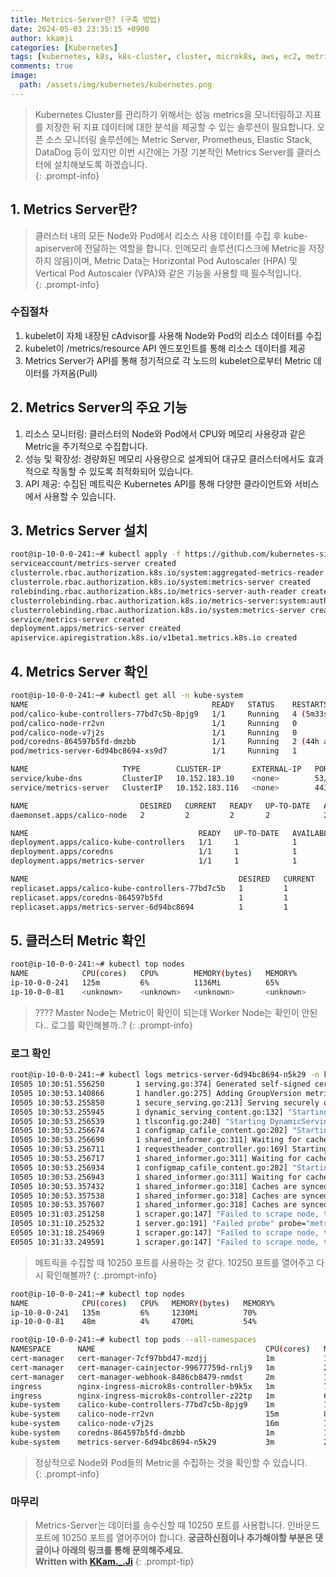 ```yaml
---
title: Metrics-Server란? (구축 방법)
date: 2024-05-03 23:35:15 +0900
author: kkamji
categories: [Kubernetes]
tags: [kubernetes, k8s, k8s-cluster, cluster, microk8s, aws, ec2, metric, metrics server, worker node, monitoring]     # TAG names should always be lowercase
comments: true
image:
  path: /assets/img/kubernetes/kubernetes.png
---
```


> Kubernetes Cluster를 관리하기 위해서는 성능 metrics을 모니터링하고 지표를 저장한 뒤 지표 데이터에 대한 분석을 제공할 수 있는 솔루션이 필요합니다. 오픈 소스 모니터링 솔루션에는 Metric Server, Prometheus, Elastic Stack, DataDog 등이 있지만 이번 시간에는 가장 기본적인 Metrics Server를 클러스터에 설치해보도록 하겠습니다.  
{: .prompt-info}

## 1. Metrics Server란?

> 클러스터 내의 모든 Node와 Pod에서 리소스 사용 데이터를 수집 후 kube-apiserver에 전달하는 역할을 합니다. 인메모리 솔루션(디스크에 Metric을 저장하지 않음)이며, Metric Data는 Horizontal Pod Autoscaler (HPA) 및 Vertical Pod Autoscaler (VPA)와 같은 기능을 사용할 때 필수적입니다.  
{: .prompt-info}

### 수집절차

1. kubelet이 자체 내장된 cAdvisor를 사용해 Node와 Pod의 리소스 데이터를 수집
2. kubelet이 /metrics/resource API 엔드포인트를 통해 리소스 데이터를 제공
3. Metrics Server가 API를 통해 정기적으로 각 노드의 kubelet으로부터 Metric 데이터를 가져옴(Pull)

## 2. Metrics Server의 주요 기능

1. 리소스 모니터링: 클러스터의 Node와 Pod에서 CPU와 메모리 사용량과 같은 Metric을 주기적으로 수집합니다.
2. 성능 및 확장성: 경량화된 메모리 사용량으로 설계되어 대규모 클러스터에서도 효과적으로 작동할 수 있도록 최적화되어 있습니다.
3. API 제공: 수집된 메트릭은 Kubernetes API를 통해 다양한 클라이언트와 서비스에서 사용할 수 있습니다.

## 3. Metrics Server 설치

```bash
root@ip-10-0-0-241:~# kubectl apply -f https://github.com/kubernetes-sigs/metrics-server/releases/latest/download/components.yaml
serviceaccount/metrics-server created
clusterrole.rbac.authorization.k8s.io/system:aggregated-metrics-reader created
clusterrole.rbac.authorization.k8s.io/system:metrics-server created
rolebinding.rbac.authorization.k8s.io/metrics-server-auth-reader created
clusterrolebinding.rbac.authorization.k8s.io/metrics-server:system:auth-delegator created
clusterrolebinding.rbac.authorization.k8s.io/system:metrics-server created
service/metrics-server created
deployment.apps/metrics-server created
apiservice.apiregistration.k8s.io/v1beta1.metrics.k8s.io created
```

## 4. Metrics Server 확인

```bash
root@ip-10-0-0-241:~# kubectl get all -n kube-system
NAME                                         READY   STATUS    RESTARTS        AGE
pod/calico-kube-controllers-77bd7c5b-8pjg9   1/1     Running   4 (5m33s ago)   44h
pod/calico-node-rr2vn                        1/1     Running   0               26h
pod/calico-node-v7j2s                        1/1     Running   0               37h
pod/coredns-864597b5fd-dmzbb                 1/1     Running   2 (44h ago)     44h
pod/metrics-server-6d94bc8694-xs9d7          1/1     Running   1               8m35s

NAME                     TYPE        CLUSTER-IP       EXTERNAL-IP   PORT(S)                  AGE
service/kube-dns         ClusterIP   10.152.183.10    <none>        53/UDP,53/TCP,9153/TCP   44h
service/metrics-server   ClusterIP   10.152.183.116   <none>        443/TCP                  9m26s

NAME                         DESIRED   CURRENT   READY   UP-TO-DATE   AVAILABLE   NODE SELECTOR            AGE
daemonset.apps/calico-node   2         2         2       2            2           kubernetes.io/os=linux   44h

NAME                                      READY   UP-TO-DATE   AVAILABLE   AGE
deployment.apps/calico-kube-controllers   1/1     1            1           44h
deployment.apps/coredns                   1/1     1            1           44h
deployment.apps/metrics-server            1/1     1            1           9m27s

NAME                                               DESIRED   CURRENT   READY   AGE
replicaset.apps/calico-kube-controllers-77bd7c5b   1         1         1       44h
replicaset.apps/coredns-864597b5fd                 1         1         1       44h
replicaset.apps/metrics-server-6d94bc8694          1         1         1       8m37s
```

## 5. 클러스터 Metric 확인

```bash
root@ip-10-0-0-241:~# kubectl top nodes
NAME            CPU(cores)   CPU%        MEMORY(bytes)   MEMORY%
ip-10-0-0-241   125m         6%          1136Mi          65%
ip-10-0-0-81    <unknown>    <unknown>   <unknown>       <unknown>
```

> ???? Master Node는 Metric이 확인이 되는데 Worker Node는 확인이 안된다.. 로그를 확인해볼까..?
{: .prompt-info}

### 로그 확인

```bash
root@ip-10-0-0-241:~# kubectl logs metrics-server-6d94bc8694-n5k29 -n kube-system
I0505 10:30:51.556250       1 serving.go:374] Generated self-signed cert (/tmp/apiserver.crt, /tmp/apiserver.key)
I0505 10:30:53.140866       1 handler.go:275] Adding GroupVersion metrics.k8s.io v1beta1 to ResourceManager
I0505 10:30:53.255850       1 secure_serving.go:213] Serving securely on [::]:10250
I0505 10:30:53.255945       1 dynamic_serving_content.go:132] "Starting controller" name="serving-cert::/tmp/apiserver.crt::/tmp/apiserver.key"
I0505 10:30:53.256539       1 tlsconfig.go:240] "Starting DynamicServingCertificateController"
I0505 10:30:53.256674       1 configmap_cafile_content.go:202] "Starting controller" name="client-ca::kube-system::extension-apiserver-authentication::client-ca-file"
I0505 10:30:53.256690       1 shared_informer.go:311] Waiting for caches to sync for client-ca::kube-system::extension-apiserver-authentication::client-ca-file
I0505 10:30:53.256711       1 requestheader_controller.go:169] Starting RequestHeaderAuthRequestController
I0505 10:30:53.256717       1 shared_informer.go:311] Waiting for caches to sync for RequestHeaderAuthRequestController
I0505 10:30:53.256934       1 configmap_cafile_content.go:202] "Starting controller" name="client-ca::kube-system::extension-apiserver-authentication::requestheader-client-ca-file"
I0505 10:30:53.256943       1 shared_informer.go:311] Waiting for caches to sync for client-ca::kube-system::extension-apiserver-authentication::requestheader-client-ca-file
I0505 10:30:53.357432       1 shared_informer.go:318] Caches are synced for client-ca::kube-system::extension-apiserver-authentication::requestheader-client-ca-file
I0505 10:30:53.357538       1 shared_informer.go:318] Caches are synced for client-ca::kube-system::extension-apiserver-authentication::client-ca-file
I0505 10:30:53.357607       1 shared_informer.go:318] Caches are synced for RequestHeaderAuthRequestController
E0505 10:31:03.251258       1 scraper.go:147] "Failed to scrape node, timeout to access kubelet" err="Get \"https://10.0.0.81:10250/metrics/resource\": context deadline exceeded" node="ip-10-0-0-81" timeout="10s"
I0505 10:31:10.252532       1 server.go:191] "Failed probe" probe="metric-storage-ready" err="no metrics to serve"
E0505 10:31:18.254969       1 scraper.go:147] "Failed to scrape node, timeout to access kubelet" err="Get \"https://10.0.0.81:10250/metrics/resource\": context deadline exceeded" node="ip-10-0-0-81" timeout="10s"
E0505 10:31:33.249591       1 scraper.go:147] "Failed to scrape node, timeout to access kubelet" err="Get \"https://10.0.0.81:10250/metrics/resource\": context deadline exceeded" node="ip-10-0-0-81" timeout="10s"
```

> 메트릭을 수집할 때 10250 포트를 사용하는 것 같다. 10250 포트를 열어주고 다시 확인해볼까?
{: .prompt-info}

```bash
root@ip-10-0-0-241:~# kubectl top nodes
NAME            CPU(cores)   CPU%   MEMORY(bytes)   MEMORY%
ip-10-0-0-241   135m         6%     1230Mi          70%
ip-10-0-0-81    48m          4%     470Mi           54%

root@ip-10-0-0-241:~# kubectl top pods --all-namespaces
NAMESPACE      NAME                                      CPU(cores)   MEMORY(bytes)
cert-manager   cert-manager-7cf97bbd47-mzdjj             1m           15Mi
cert-manager   cert-manager-cainjector-99677759d-rnlj9   1m           20Mi
cert-manager   cert-manager-webhook-8486cb8479-nmdst     2m           13Mi
ingress        nginx-ingress-microk8s-controller-b9k5x   1m           75Mi
ingress        nginx-ingress-microk8s-controller-z22tp   1m           66Mi
kube-system    calico-kube-controllers-77bd7c5b-8pjg9    1m           19Mi
kube-system    calico-node-rr2vn                         15m          89Mi
kube-system    calico-node-v7j2s                         16m          76Mi
kube-system    coredns-864597b5fd-dmzbb                  1m           17Mi
kube-system    metrics-server-6d94bc8694-n5k29           3m           28Mi
```

> 정상적으로 Node와 Pod들의 Metric을 수집하는 것을 확인할 수 있습니다.  
{: .prompt-info}

### 마무리

> Metrics-Server는 데이터를 송수신할 때 10250 포트를 사용합니다. 인바운드 포트에 10250 포트를 열어주어야 합니다.
> **궁금하신점이나 추가해야할 부분은 댓글이나 아래의 링크를 통해 문의해주세요.**  
> **Written with [KKam.\_\.Ji](https://www.instagram.com/kkam._.ji/)**
{: .prompt-tip}
